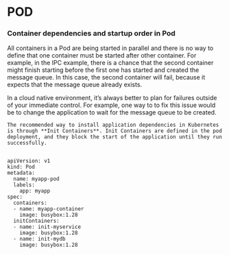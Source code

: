 # POD
### Container dependencies and startup order in Pod

All containers in a Pod are being started in parallel and there is no way to define that one container must be started after other container. 
For example, in the IPC example, there is a chance that the second container might finish starting before the first one has started and created 
the message queue. In this case, the second container will fail, because it expects that the message queue already exists.

In a cloud native environment, it’s always better to plan for failures outside of your immediate control.  For example, one way to to fix this issue
would be to change the application to wait for the message queue to be created.

`The recommended way to install application dependencies in Kubernetes is through **Init Containers**. Init Containers are defined in the pod deployment,
and they block the start of the application until they run successfully.`

```

apiVersion: v1
kind: Pod
metadata:
  name: myapp-pod
  labels:
    app: myapp
spec:
  containers:
  - name: myapp-container
    image: busybox:1.28
  initContainers:
  - name: init-myservice
    image: busybox:1.28
  - name: init-mydb
    image: busybox:1.28
 
```
